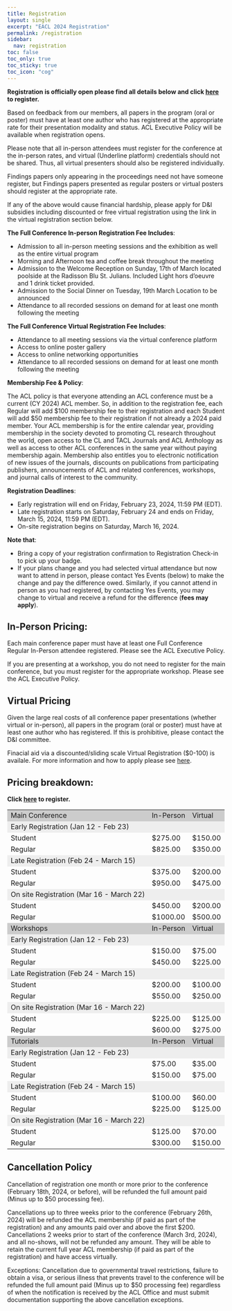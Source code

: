 ```yaml
---
title: Registration
layout: single
excerpt: "EACL 2024 Registration"
permalink: /registration
sidebar:
  nav: registration
toc: false
toc_only: true
toc_sticky: true
toc_icon: "cog"
---
```


<b>Registration is officially open please find all details below and click <a href="https://acl.swoogo.com/EACL2024">here</a> to register.</b><br>

Based on feedback from our members, all papers in the program (oral or poster) must have at least one author who has registered at the appropriate rate for their presentation modality and status. ACL Executive Policy will be available when registration opens.

Please note that all in-person attendees must register for the conference at the in-person rates, and virtual (Underline platform) credentials should not be shared. Thus, all virtual presenters should also be registered individually. 

Findings papers only appearing in the proceedings need not have someone register, but Findings papers presented as regular posters or virtual posters should register at the appropriate rate.

If any of the above would cause financial hardship, please apply for D&I subsidies including discounted or free virtual registration using the link in the virtual registration section below.

<b>The Full Conference In-person Registration Fee Includes</b>:
- Admission to all in-person meeting sessions and the exhibition as well as the entire virtual program
- Morning and Afternoon tea and coffee break throughout the meeting 
- Admission to the Welcome Reception on Sunday, 17th of March located poolside at the Radisson Blu St. Julians. Included Light hors d’oeuvre and 1 drink ticket provided.
- Admission to the Social Dinner on Tuesday, 19th March Location to be announced
- Attendance to all recorded sessions on demand for at least one month following the meeting

<b>The Full Conference Virtual Registration Fee Includes</b>:
- Attendance to all meeting sessions via the virtual conference platform
- Access to online poster gallery
- Access to online networking opportunities
- Attendance to all recorded sessions on demand for at least one month following the meeting

<b>Membership Fee & Policy</b>:

The ACL policy is that everyone attending an ACL conference must be a current (CY 2024) ACL member. So, in addition to the registration fee, each Regular will add $100 membership fee to their registration and each Student will add $50 membership fee to their registration if not already a 2024 paid member. Your ACL membership is for the entire calendar year, providing membership in the society devoted to promoting CL research throughout the world, open access to the CL and TACL Journals and ACL Anthology as well as access to other ACL conferences in the same year without paying membership again. Membership also entitles you to electronic notification of new issues of the journals, discounts on publications from participating publishers, announcements of ACL and related conferences, workshops, and journal calls of interest to the community.

<b>Registration Deadlines</b>:
- Early registration will end on Friday, February 23, 2024, 11:59 PM (EDT).
- Late registration starts on Saturday, February 24 and ends on Friday, March 15, 2024, 11:59 PM (EDT).
- On-site registration begins on Saturday, March 16, 2024.

<b>Note that</b>:
- Bring a copy of your registration confirmation to Registration Check-in to pick up your badge.
- If your plans change and you had selected virtual attendance but now want to attend in person, please contact Yes Events (below) to make the change and pay the difference owed. Similarly, if you cannot attend in person as you had registered, by contacting Yes Events, you may change to virtual and receive a refund for the difference (<b>fees may apply</b>).

## In-Person Pricing:

Each main conference paper must have at least one Full Conference Regular In-Person attendee registered. Please see the ACL Executive Policy.  

If you are presenting at a workshop, you do not need to register for the main conference, but you must register for the appropriate workshop. Please see the ACL Executive Policy. 

## Virtual Pricing

Given the large real costs of all conference paper presentations (whether virtual or in-person), all papers in the program (oral or poster) must have at least one author who has registered. If this is prohibitive, please contact the D&I committee.

Finacial aid via a discounted/sliding scale Virtual Registration ($0-100) is availale. For more information and how to apply please see  <a href="https://2024.eacl.org/virtualdiscounts">here</a>.


## Pricing breakdown:


<b>Click <a href="https://acl.swoogo.com/EACL2024">here</a> to register.</b><br>

<table>

  <tr style="background-color:#cccccc">
   <td nowrap="nowrap" style="vertical-align: top;">
        Main Conference
   </td> 
   <td>
        In-Person
   </td>
   <td>
        Virtual
   </td>
  </tr>

  <tr style="background-color:#eeeeee;"> 
   <td nowrap="nowrap" style="vertical-align: top;">
      Early Registration (Jan 12 - Feb 23)
   </td> 
   <td>
   </td>
   <td>
   </td>
  </tr>
  <tr>
   <td> 
      Student 
   </td>
   <td> 
      $275.00
   </td>
   <td> 
      $150.00
   </td>
  </tr>
  <tr>
  <td> 
    Regular
  </td>
   <td> 
    $825.00
   </td>
   <td> 
    $350.00
   </td>
  </tr>

  
  <tr style="background-color:#eeeeee;"> 
   <td nowrap="nowrap" style="vertical-align: top; ">
      Late Registration (Feb 24 - March 15)
   </td> 
   <td>
   </td>
   <td>
   </td>
  </tr>
  <tr>
   <td> 
      Student 
   </td>
   <td> 
      $375.00
   </td>
   <td> 
      $200.00
   </td>
  </tr>
  <tr>
  <td> 
    Regular
  </td>
   <td> 
    $950.00
   </td>
   <td> 
    $475.00
   </td>
  </tr>

 
  <tr style="background-color:#eeeeee;"> 
   <td nowrap="nowrap" style="vertical-align: top;">
      On site Registration (Mar 16 - March 22)
   </td> 
   <td>
   </td>
   <td>
   </td>
  </tr>
  <tr>
   <td> 
      Student 
   </td>
   <td> 
      $450.00
   </td>
   <td> 
      $200.00
   </td>
  </tr>
  <tr>
  <td> 
    Regular
  </td>
   <td> 
    $1000.00
   </td>
   <td> 
    $500.00
   </td>
  </tr>


  <tr style="background-color:#cccccc">
   <td nowrap="nowrap" style="vertical-align: top;">
        Workshops    
   </td> 
   <td>
        In-Person
   </td>
   <td>
        Virtual
   </td>
  </tr>

  
  <tr style="background-color:#eeeeee;"> 
   <td nowrap="nowrap" style="vertical-align: top; ">
      Early Registration (Jan 12 - Feb 23)
   </td> 
   <td>
   </td>
   <td>
   </td>
  </tr>
  <tr>
   <td> 
      Student 
   </td>
   <td> 
      $150.00
   </td>
   <td> 
      $75.00
   </td>
  </tr>
  <tr>
  <td> 
    Regular
  </td>
   <td> 
    $450.00
   </td>
   <td> 
    $225.00
   </td>
  </tr>

  <tr style="background-color:#eeeeee;"> 
   <td nowrap="nowrap" style="vertical-align: top;">
      Late Registration (Feb 24 - March 15)
   </td> 
   <td>
   </td>
   <td>
   </td>
  </tr>
  <tr>
   <td> 
      Student 
   </td>
   <td> 
      $200.00
   </td>
   <td> 
      $100.00
   </td>
  </tr>
  <tr>
  <td> 
    Regular
  </td>
   <td> 
    $550.00
   </td>
   <td> 
    $250.00
   </td>
  </tr>

  <tr style="background-color:#eeeeee;"> 
   <td nowrap="nowrap" style="vertical-align: top;">
      On site Registration (Mar 16 - March 22)
   </td> 
   <td>
   </td>
   <td>
   </td>
  </tr>
  <tr>
   <td> 
      Student 
   </td>
   <td> 
      $225.00
   </td>
   <td> 
      $125.00
   </td>
  </tr>
  <tr>
  <td> 
    Regular
  </td>
   <td> 
    $600.00
   </td>
   <td> 
    $275.00
   </td>
  </tr>




  <tr style="background-color:#cccccc">
   <td nowrap="nowrap" style="vertical-align: top;">
        Tutorials
   </td> 
   <td>
        In-Person
   </td>
   <td>
        Virtual
   </td>
  </tr>

  <tr style="background-color:#eeeeee;"> 
   <td nowrap="nowrap" style="vertical-align: top;">
      Early Registration (Jan 12 - Feb 23)
   </td> 
   <td>
   </td>
   <td>
   </td>
  </tr>
  <tr>
   <td> 
      Student 
   </td>
   <td> 
      $75.00
   </td>
   <td> 
      $35.00
   </td>
  </tr>
  <tr>
  <td> 
    Regular
  </td>
   <td> 
    $150.00
   </td>
   <td> 
    $75.00
   </td>
  </tr>

  <tr style="background-color:#eeeeee;"> 
   <td nowrap="nowrap" style="vertical-align: top;">
      Late Registration (Feb 24 - March 15)
   </td> 
   <td>
   </td>
   <td>
   </td>
  </tr>
  <tr>
   <td> 
      Student 
   </td>
   <td> 
      $100.00
   </td>
   <td> 
      $60.00
   </td>
  </tr>
  <tr>
  <td> 
    Regular
  </td>
   <td> 
    $225.00
   </td>
   <td> 
    $125.00
   </td>
  </tr>

  <tr style="background-color:#eeeeee;"> 
   <td nowrap="nowrap" style="vertical-align: top;">
      On site Registration (Mar 16 - March 22)
   </td> 
   <td>
   </td>
   <td>
   </td>
  </tr>
  <tr>
   <td> 
      Student 
   </td>
   <td> 
      $125.00
   </td>
   <td> 
      $70.00
   </td>
  </tr>
  <tr>
  <td> 
    Regular
  </td>
   <td> 
    $300.00
   </td>
   <td> 
    $150.00
   </td>
  </tr>







</table>



## Cancellation Policy

Cancellation of registration one month or more prior to the conference (February 18th, 2024, or before), will be refunded the full amount paid (Minus up to $50 processing fee).

Cancellations up to three weeks prior to the conference (February 26th, 2024) will be refunded the ACL membership (if paid as part of the registration) and any amounts paid over and above the first $200. Cancellations 2 weeks prior to start of the conference (March 3rd, 2024), and all no-shows, will not be refunded any amount. They will be able to retain the current full year ACL membership (if paid as part of the registration) and have access virtually.

Exceptions: Cancellation due to governmental travel restrictions, failure to obtain a visa, or serious illness that prevents travel to the conference will be refunded the full amount paid (Minus up to $50 processing fee) regardless of when the notification is received by the ACL Office and must submit documentation supporting the above cancellation exceptions.
